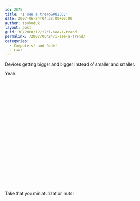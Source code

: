 ```yaml
---
id: 2875
title: 'I see a trend&#8230;'
date: 2007-06-24T04:38:00+00:00
author: tsykoduk
layout: post
guid: 30/2008/12/27/i-see-a-trend
permalink: /2007/06/24/i-see-a-trend/
categories:
  - Computers! and Code!
  - Fun!
---
```

<p>Devices getting bigger and bigger instead of smaller and smaller.</p>


<p>Yeah.</p>


<object width="425" height="350"><param name="movie" value="http://www.youtube.com/v/CZrr7AZ9nCY"></param><param name="wmode" value="transparent"></param><embed src="http://www.youtube.com/v/CZrr7AZ9nCY" type="application/x-shockwave-flash" wmode="transparent" width="425" height="350"></embed></object>

<p>Take that you miniaturization nuts!</p>